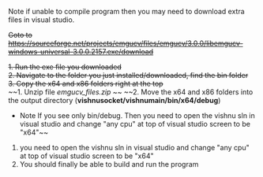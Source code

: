 Note if unable to compile program then you may need to download extra files in visual studio.

~~Goto to https://sourceforge.net/projects/emgucv/files/emgucv/3.0.0/libemgucv-windows-universal-3.0.0.2157.exe/download~~

~~1. Run the exe file you downloaded~~  
~~2. Navigate to the folder you just installed/downloaded, find the bin folder~~  
~~3. Copy the x64 and x86 folders right at the top~~  
~~1. Unzip file *emgucv_files.zip* ~~
~~2. Move the x64 and x86 folders into the output directory (**vishnusocket/vishnumain/bin/x64/debug**)
   * Note If you see only bin/debug.  Then you need to open the vishnu sln in visual studio and change "any cpu" at top of visual studio screen to be "x64"~~
1. you need to open the vishnu sln in visual studio and change "any cpu" at top of visual studio screen to be "x64" 
2. You should finally be able to build and run the program
